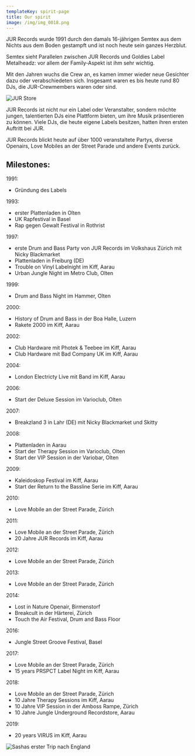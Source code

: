 ```yaml
---
templateKey: spirit-page
title: Our spirit
image: /img/img_0018.png
---
```

JUR Records wurde 1991 durch den damals 16-jährigen Semtex aus dem Nichts aus dem Boden gestampft und ist noch heute sein ganzes Herzblut. 

Semtex sieht Parallelen zwischen JUR Records und Goldies Label Metalheadz: vor allem der Family-Aspekt ist ihm sehr wichtig. 

Mit den Jahren wuchs die Crew an, es kamen immer wieder neue Gesichter dazu oder verabschiedeten sich. Insgesamt waren es bis heute rund 80 DJs, die JUR-Crewmembers waren oder sind. 

![JUR Store](/img/e8afb13a-fea7-472f-905c-a9cfc5e68648.jpg "JUR Store")

JUR Records ist nicht nur ein Label oder Veranstalter, sondern möchte jungen, talentierten DJs eine Plattform bieten, um ihre Musik präsentieren zu können. Viele DJs, die heute eigene Labels besitzen, hatten ihren ersten Auftritt bei JUR. 

JUR Records blickt heute auf über 1000 veranstaltete Partys, diverse Openairs, Love Mobiles an der Street Parade und andere Events zurück. 

## **Milestones:**

1991:		

* Gründung des Labels

1993:		

* erster Plattenladen in Olten
* UK Rapfestival in Basel
* Rap gegen Gewalt Festival in Rothrist

1997:		

* erste Drum and Bass Party von JUR Records im Volkshaus Zürich mit Nicky Blackmarket
* Plattenladen in Freiburg (DE)
* Trouble on Vinyl Labelnight im Kiff, Aarau
* Urban Jungle Night im Metro Club, Olten

1999:              

* Drum and Bass Night im Hammer, Olten

2000:              

* History of Drum and Bass in der Boa Halle, Luzern 
* Rakete 2000 im Kiff, Aarau

2002:              

* Club Hardware mit Photek & Teebee im Kiff, Aarau
* Club Hardware mit Bad Company UK im Kiff, Aarau

2004:              

* London Electricty Live mit Band im Kiff, Aarau

2006:              

* Start der Deluxe Session im Varioclub, Olten

2007:              

* Breakzland 3 in Lahr (DE) mit Nicky Blackmarket und Skitty

2008:		

* Plattenladen in Aarau
* Start der Therapy Session im Varioclub, Olten
* Start der VIP Session in der Variobar, Olten

2009:              

* Kaleidoskop Festival im Kiff, Aarau
* Start der Return to the Bassline Serie im Kiff, Aarau

2010:		

* Love Mobile an der Street Parade, Zürich

2011:		

* Love Mobile an der Street Parade, Zürich
* 20 Jahre JUR Records im Kiff, Aarau

2012:		

* Love Mobile an der Street Parade, Zürich

2013:		

* Love Mobile an der Street Parade, Zürich

2014:		

* Lost in Nature Openair, Birmenstorf
* Breakcult in der Härterei, Zürich
* Touch the Air Festival, Drum and Bass Floor

2016:              

* Jungle Street Groove Festival, Basel 

2017:		

* Love Mobile an der Street Parade, Zürich
* 15 years PRSPCT Label Night im Kiff, Aarau

2018:		

* Love Mobile an der Street Parade, Zürich
* 10 Jahre Therapy Sessions im Kiff, Aarau
* 10 Jahre VIP Session in der Amboss Rampe, Zürich
* 10 Jahre Jungle Underground Recordstore, Aarau

2019:

* 20 years VIRUS im Kiff, Aarau

![Sashas erster Trip nach England](/img/unbenannt-1.jpg "Sashas erster Trip nach England")
